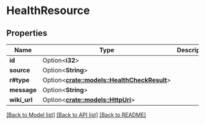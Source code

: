 # HealthResource

## Properties

Name | Type | Description | Notes
------------ | ------------- | ------------- | -------------
**id** | Option<**i32**> |  | [optional]
**source** | Option<**String**> |  | [optional]
**r#type** | Option<[**crate::models::HealthCheckResult**](HealthCheckResult.md)> |  | [optional]
**message** | Option<**String**> |  | [optional]
**wiki_url** | Option<[**crate::models::HttpUri**](HttpUri.md)> |  | [optional]

[[Back to Model list]](../README.md#documentation-for-models) [[Back to API list]](../README.md#documentation-for-api-endpoints) [[Back to README]](../README.md)


